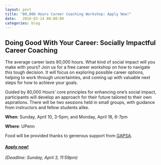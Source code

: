 ```yaml
---
layout: post
title: "80,000 Hours Career Coaching Workshop: Apply Now!"
date:   2016-03-14 08:00:00
categories: blog
---
```


## Doing Good With Your Career: Socially Impactful Career Coaching
The average career lasts 80,000 hours.
What kind of social impact will you make with yours?
Join us for a free career workshop on how to navigate this tough decision.
It will focus on exploring possible career options, helping to work through uncertainties, and coming up with valuable next steps for how to achieve your goals.

Guided by 80,000 Hours’ core principles for enhancing one’s social impact, participants will develop an approach for their future tailored to their own aspirations.
There will be two sessions held in small groups, with guidance from instructors and fellow students alike.

**When**: Sunday, April 10, 3-5pm; and Monday, April 18, 6-7pm

**Where**: UPenn

Food will be provided thanks to generous support from [GAPSA](http://gapsa.upenn.edu/).

#### [Apply now!](http://goo.gl/forms/NanX087F2s) 
*(Deadline: Sunday, April 3, 11:59pm)*


